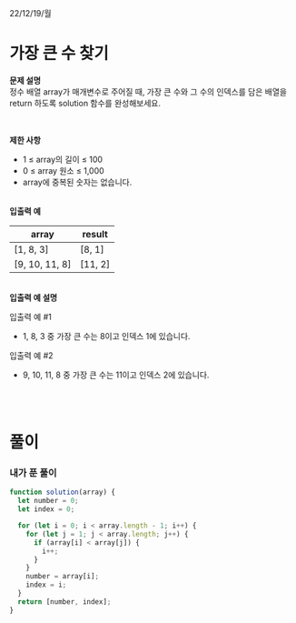22/12/19/월

<h1>가장 큰 수 찾기</h1>

<strong>문제 설명</strong>  
정수 배열 array가 매개변수로 주어질 때, 가장 큰 수와 그 수의 인덱스를 담은 배열을 return 하도록 solution 함수를 완성해보세요.

<br>

<strong>제한 사항</strong>

- 1 ≤ array의 길이 ≤ 100
- 0 ≤ array 원소 ≤ 1,000
- array에 중복된 숫자는 없습니다.

<br>
<strong>입출력 예</strong>

| array          | result  |
| -------------- | ------- |
| [1, 8, 3]      | [8, 1]  |
| [9, 10, 11, 8] | [11, 2] |

<br>
<strong>입출력 예 설명</strong>

입출력 예 #1

- 1, 8, 3 중 가장 큰 수는 8이고 인덱스 1에 있습니다.

입출력 예 #2

- 9, 10, 11, 8 중 가장 큰 수는 11이고 인덱스 2에 있습니다.

<br>
<br>

<h1>풀이</h1>
<h3>내가 푼 풀이</h3>

```javascript
function solution(array) {
  let number = 0;
  let index = 0;

  for (let i = 0; i < array.length - 1; i++) {
    for (let j = 1; j < array.length; j++) {
      if (array[i] < array[j]) {
        i++;
      }
    }
    number = array[i];
    index = i;
  }
  return [number, index];
}
```
